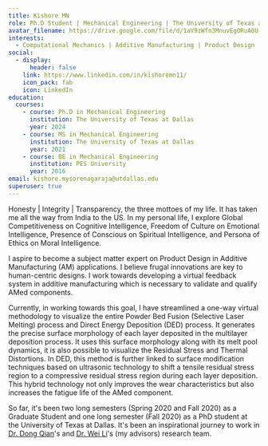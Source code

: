 ```yaml
---
title: Kishore MN
role: Ph.D Student | Mechanical Engineering | The University of Texas at Dallas
avatar_filename: https://drive.google.com/file/d/1aV9zWfn3MnuvEgORuA0U-nmhhiKmcBuh/view?usp=sharing
interests:
  - Computational Mechanics | Additive Manufacturing | Product Design
social:
  - display:
      header: false
    link: https://www.linkedin.com/in/kishoremn11/
    icon_pack: fab
    icon: LinkedIn
education:
  courses:
    - course: Ph.D in Mechanical Engineering
      institution: The University of Texas at Dallas
      year: 2024
    - course: MS in Mechanical Engineering
      institution: The University of Texas at Dallas
      year: 2021
    - course: BE in Mechanical Engineering
      institution: PES University
      year: 2016
email: kishore.mysorenagaraja@utdallas.edu
superuser: true
---
```

Honesty | Integrity | Transparency, the three mottoes of my life. It has taken me all the way from India to the US. In my personal life, I explore Global Competitiveness on Cognitive Intelligence, Freedom of Culture on Emotional Intelligence, Presence of Conscious on Spiritual Intelligence, and Persona of Ethics on Moral Intelligence. 

I aspire to become a subject matter expert on Product Design in Additive Manufacturing (AM) applications. I believe frugal innovations are key to human-centric designs. I work towards developing a virtual feedback system in additive manufacturing which is necessary to validate and qualify AMed components. 

Currently, in working towards this goal, I have streamlined a one-way virtual methodology to visualize the entire Powder Bed Fusion (Selective Laser Melting) process and Direct Energy Deposition (DED) process. It generates the precise surface morphology of each layer deposited in the multilayer deposition process. It uses this surface morphology along with its melt pool dynamics, it is also possible to visualize the Residual Stress and Thermal Distortions. In DED, this method is further linked to surface modification techniques based on ultrasonic technology to shift a tensile residual stress region to a compressive residual stress region during each layer deposition. This hybrid technology not only improves the wear characteristics but also increases the fatigue life of the AMed component.  

So far, it's been two long semesters (Spring 2020 and Fall 2020) as a Graduate Student and one long semester (Fall 2020) as a PhD student at the University of Texas at Dallas. It's been an inspirational journey to work in [Dr. Dong Qian](https://scholar.google.com/citations?user=xDtUresAAAAJ&hl=en)'s and [Dr. Wei Li](https://scholar.google.com/citations?hl=en&user=BSNTJEAAAAAJ&view_op=list_works&sortby=pubdate)'s (my advisors) research team.